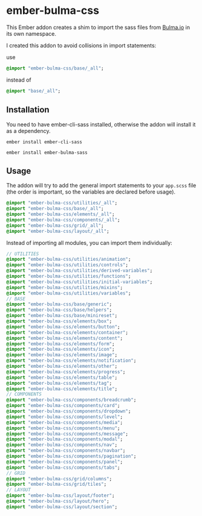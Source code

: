 # ember-bulma-css

This Ember addon creates a shim to import the sass files from
[Bulma.io](http://bulma.io/) in its own namespace.

I created this addon to avoid collisions in import statements:

use
```sass
@import "ember-bulma-css/base/_all";
```

instead of
```sass
@import "base/_all";
```

## Installation

You need to have ember-cli-sass installed, otherwise the addon will install it as a dependency.

`ember install ember-cli-sass`

`ember install ember-bulma-sass`

## Usage

The addon will try to add the general import statements to your `app.scss` file
(the order is important, so the variables are declared before usage).

```sass
@import "ember-bulma-css/utilities/_all";
@import "ember-bulma-css/base/_all";
@import "ember-bulma-css/elements/_all";
@import "ember-bulma-css/components/_all";
@import "ember-bulma-css/grid/_all";
@import "ember-bulma-css/layout/_all";
```

Instead of importing all modules, you can import them individually:

```sass
// UTILITIES
@import "ember-bulma-css/utilities/animation";
@import "ember-bulma-css/utilities/controls";
@import "ember-bulma-css/utilities/derived-variables";
@import "ember-bulma-css/utilities/functions";
@import "ember-bulma-css/utilities/initial-variables";
@import "ember-bulma-css/utilities/mixins";
@import "ember-bulma-css/utilities/variables";
// BASE
@import "ember-bulma-css/base/generic";
@import "ember-bulma-css/base/helpers";
@import "ember-bulma-css/base/minireset";
@import "ember-bulma-css/elements/box";
@import "ember-bulma-css/elements/button";
@import "ember-bulma-css/elements/container";
@import "ember-bulma-css/elements/content";
@import "ember-bulma-css/elements/form";
@import "ember-bulma-css/elements/icon";
@import "ember-bulma-css/elements/image";
@import "ember-bulma-css/elements/notification";
@import "ember-bulma-css/elements/other";
@import "ember-bulma-css/elements/progress";
@import "ember-bulma-css/elements/table";
@import "ember-bulma-css/elements/tag";
@import "ember-bulma-css/elements/title";
// COMPONENTS
@import "ember-bulma-css/components/breadcrumb";
@import "ember-bulma-css/components/card";
@import "ember-bulma-css/components/dropdown";
@import "ember-bulma-css/components/level";
@import "ember-bulma-css/components/media";
@import "ember-bulma-css/components/menu";
@import "ember-bulma-css/components/message";
@import "ember-bulma-css/components/modal";
@import "ember-bulma-css/components/nav";
@import "ember-bulma-css/components/navbar";
@import "ember-bulma-css/components/pagination";
@import "ember-bulma-css/components/panel";
@import "ember-bulma-css/components/tabs";
// GRID
@import "ember-bulma-css/grid/columns";
@import "ember-bulma-css/grid/tiles";
// LAYOUT
@import "ember-bulma-css/layout/footer";
@import "ember-bulma-css/layout/hero";
@import "ember-bulma-css/layout/section";
```
